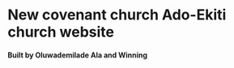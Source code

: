 <h1> New covenant church Ado-Ekiti church website </h1>
<h4>Built by Oluwademilade Ala and Winning</h4>
